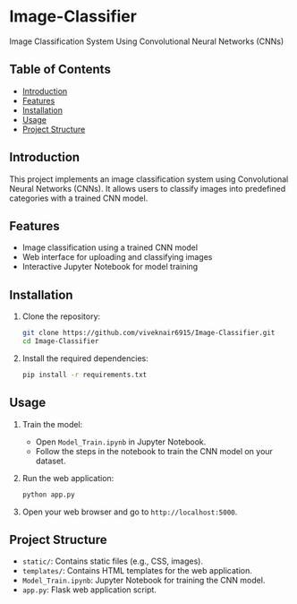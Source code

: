 # Image-Classifier
Image Classification System Using Convolutional Neural Networks (CNNs)

## Table of Contents
- [Introduction](#introduction)
- [Features](#features)
- [Installation](#installation)
- [Usage](#usage)
- [Project Structure](#project-structure)

## Introduction
This project implements an image classification system using Convolutional Neural Networks (CNNs). It allows users to classify images into predefined categories with a trained CNN model.

## Features
- Image classification using a trained CNN model
- Web interface for uploading and classifying images
- Interactive Jupyter Notebook for model training

## Installation
1. Clone the repository:
    ```bash
    git clone https://github.com/viveknair6915/Image-Classifier.git
    cd Image-Classifier
    ```

2. Install the required dependencies:
    ```bash
    pip install -r requirements.txt
    ```

## Usage
1. Train the model:
    - Open `Model_Train.ipynb` in Jupyter Notebook.
    - Follow the steps in the notebook to train the CNN model on your dataset.

2. Run the web application:
    ```bash
    python app.py
    ```

3. Open your web browser and go to `http://localhost:5000`.

## Project Structure
- `static/`: Contains static files (e.g., CSS, images).
- `templates/`: Contains HTML templates for the web application.
- `Model_Train.ipynb`: Jupyter Notebook for training the CNN model.
- `app.py`: Flask web application script.
